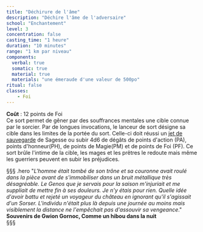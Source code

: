 ```yaml
---
title: "Déchirure de l'âme"
description: "Déchire l'âme de l'adversaire"
school: "Enchantement"
level: 3
concentration: false
casting_time: "1 heure"
duration: "10 minutes"
range: "1 km par niveau"
components:
  verbal: true
  somatic: true
  material: true
  materials: "une émeraude d'une valeur de 500po"
ritual: false
classes:
    - Foi
---
```

**Coût** : 12 points de Foi  
Ce sort permet de gêner par des souffrances mentales une cible connue par le sorcier. Par de longues invocations, le lanceur de sort désigne sa cible dans les limites de la portée du sort. Celle-ci doit réussi un [jet de sauvegarde](/utiliser-les-caracteristiques/#jets-de-sauvegarde) de Sagesse ou subir 4d6 de dégâts de points d'action (PA), points d'honneur(PH), de points de Magie(PM) et de points de Foi (PF).  Ce sort brûle l'intime de la cible, les mages et les prêtres le redoute mais même les guerriers peuvent en subir les préjudices.   

§§§ .hero
"*L'homme était tombé de son trône et sa couronne avait roulé dans la pièce avant de s'immobiliser dans un bruit métallique très désagréable. Le Genos que je servais pour la saison m'injuriait et me suppliait de mettre fin à ses douleurs. Je n'y étais pour rien. Quelle idée d'avoir battu et rejeté un voyageur du château en ignorant qu'il s'agissait d'un Sorser. L'individu n'était plus là depuis une journée au moins mais visiblement la distance ne l'empêchait pas d'assouvir sa vengeance*."    
**Souvenirs de Gwion Gornoc, Comme un hibou dans la nuit**   
§§§     
